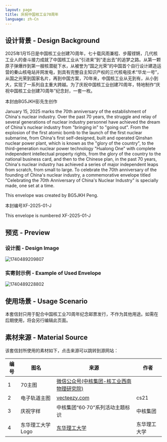 ```yaml
---
layout: page
title: 庆祝中国核工业70周年
language: zh-Cn
---
```

## 设计背景 - Design Background

2025年1月15日是中国核工业创建70周年，七十载风雨兼程、步履铿锵，几代核工业人的奋斗接力成就了中国核工业从“引进来”到“走出去”的追梦之路。从第一颗原子弹爆炸到第一艘核潜艇下水，从被誉为“国之光荣”的中国首个自行设计建造运营的秦山核电站并网发电，到具有完整自主知识产权的三代核电技术“华龙一号”，从国之光荣到国家名片，再到中国方案，70年来，中国核工业从无到有，从小到大，实现了一系列自主重大跨越。为了庆祝中国核工业创建70周年，特地制作“庆祝中国核工业创建70周年”纪念封，一套一枚。

本封由BG5JKH彭先生创作

January 15, 2025 marks the 70th anniversary of the establishment of China's nuclear industry. Over the past 70 years, the struggle and relay of several generations of nuclear industry personnel have achieved the dream of China's nuclear industry from "bringing in" to "going out". From the explosion of the first atomic bomb to the launch of the first nuclear submarine, from China's first self-designed, built and operated Qinshan nuclear power plant, which is known as the "glory of the country", to the third-generation nuclear power technology "Hualong One" with complete independent intellectual property rights, from the glory of the country to the national business card, and then to the Chinese plan, in the past 70 years, China's nuclear industry has achieved a series of major independent leaps from scratch, from small to large. To celebrate the 70th anniversary of the founding of China's nuclear industry, a commemorative envelope titled "Celebrating the 70th Anniversary of China's Nuclear Industry" is specially made, one set at a time.

This envelope was created by BG5JKH Peng.

本封编号XF-2025-01-J

This envelope is numbered XF-2025-01-J

## 预览 - Preview

### 设计图 - Design Image

![1740489209807](../image/XF-2025-01-J/1740489209807.png)

### 实寄封示例 - Example of Used Envelope

![1740489228802](../image/XF-2025-01-J/1740489228802.png)

## 使用场景 - Usage Scenario

本套信封只用于配合中国核工业70周年纪念邮票发行，不作为其他用途。如需在后期使用，将会另行编辑此页面。

## 素材来源 - Material Source

该套信封所使用的素材如下，点击来源可以跳转到源网站：

| 编号 | 图名              | 来源                                                                                                                                                                                                                                             | 作者         |
| ---- | ----------------- | ------------------------------------------------------------------------------------------------------------------------------------------------------------------------------------------------------------------------------------------------ | ------------ |
| 1    | 70主图            | [微信公众号(中核集团-核工业西南物理研究院)](https://mp.weixin.qq.com/s?__biz=MzA3Nzg4MjI1Mg==&mid=2660734012&idx=2&sn=bf9a52413d84c23f7f516ca0ea920e89&chksm=85e20f8c67326d36ee587f7a95bf3c85749f3510470860528a9ee34ccb198dd4bf55477a2651&scene=27) |              |
| 2    | 电子轨道主图      | [vecteezy.com](https://www.vecteezy.com/vector-art/2221026-atom-structure-model-nucleus-of-protons-and-neutrons-orbital-electrons-quantum-mechanical-model-vector-illustration)                                                                     | cs21         |
| 3    | 庆祝字样          | 中核集团“60·70”系列活动主题标识                                                                                                                                                                                                               | 中核集团     |
| 4    | 东华理工大学 Logo | [东华理工大学](https://xcb.ecut.edu.cn/ef/27/c9408a126759/page.htm)                                                                                                                                                                                 | 东华理工大学 |
